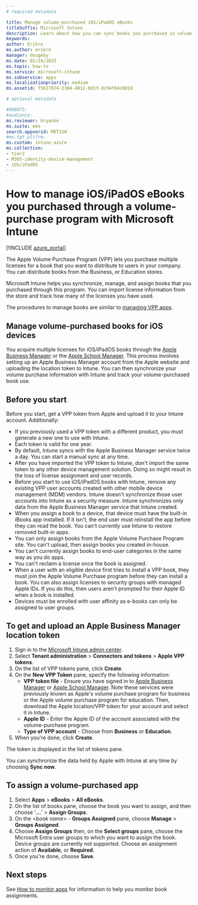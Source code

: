 ```yaml
---
# required metadata

title: Manage volume-purchased iOS/iPadOS eBooks
titleSuffix: Microsoft Intune
description: Learn about how you can sync books you purchased in volume from the iOS store into Intune and then manage and track their usage.
keywords:
author: Erikre
ms.author: erikre
manager: dougeby
ms.date: 02/24/2025
ms.topic: how-to
ms.service: microsoft-intune
ms.subservice: apps
ms.localizationpriority: medium
ms.assetid: f5617074-2384-4812-b913-dc94f64c0818

# optional metadata

#ROBOTS:
#audience:
ms.reviewer: bryanke
ms.suite: ems
search.appverid: MET150
#ms.tgt_pltfrm:
ms.custom: intune-azure
ms.collection:
- tier2
- M365-identity-device-management
- iOS/iPadOS
---
```


# How to manage iOS/iPadOS eBooks you purchased through a volume-purchase program with Microsoft Intune


[!INCLUDE [azure_portal](../includes/azure_portal.md)]

The Apple Volume Purchase Program (VPP) lets you purchase multiple licenses for a book that you want to distribute to users in your company. You can distribute books from the Business, or Education stores.

Microsoft Intune helps you synchronize, manage, and assign books that you purchased through this program. You can import license information from the store and track how many of the licenses you have used.

The procedures to manage books are similar to [managing VPP apps](vpp-apps-ios.md).

## Manage volume-purchased books for iOS devices
You acquire multiple licenses for iOS/iPadOS books through the [Apple Business Manager](https://business.apple.com/) or the [Apple School Manager](https://school.apple.com/). This process involves setting up an Apple Business Manager account from the Apple website and uploading the location token to Intune.  You can then synchronize your volume purchase information with Intune and track your volume-purchased book use.

## Before you start
Before you start, get a VPP token from Apple and upload it to your Intune account. Additionally:

* If you previously used a VPP token with a different product, you must generate a new one to use with Intune.
* Each token is valid for one year.
* By default, Intune syncs with the Apple Business Manager service twice a day. You can start a manual sync at any time.
* After you have imported the VPP token to Intune, don't import the same token to any other device management solution. Doing so might result in the loss of license assignment and user records.
* Before you start to use iOS/iPadOS books with Intune, remove any existing VPP user accounts created with other mobile device management (MDM) vendors. Intune doesn't synchronize those user accounts into Intune as a security measure. Intune synchronizes only data from the Apple Business Manager service that Intune created.
* When you assign a book to a device, that device must have the built-in iBooks app installed. If it isn't, the end user must reinstall the app before they can read the book. You can't currently use Intune to restore removed built-in apps.
* You can only assign books from the Apple Volume Purchase Program site. You can't upload, then assign books you created in-house.
* You can't currently assign books to end-user categories in the same way as you do apps.
* You can't reclaim a license once the book is assigned.
* When a user with an eligible device first tries to install a VPP book, they must join the Apple Volume Purchase program before they can install a book. You can also assign licenses to security groups with managed Apple IDs. If you do this, then users aren't prompted for their Apple ID when a book is installed.
* Devices must be enrolled with user affinity as e-books can only be assigned to user groups.   


## To get and upload an Apple Business Manager location token

1. Sign in to the [Microsoft Intune admin center](https://go.microsoft.com/fwlink/?linkid=2109431).
2. Select **Tenant administration** > **Connectors and tokens** > **Apple VPP tokens**.
3. On the list of VPP tokens pane, click **Create**.
5. On the **New VPP Token** pane, specify the following information:
    - **VPP token file** - Ensure you have signed in to [Apple Business Manager](https://business.apple.com/) or [Apple School Manager](https://school.apple.com/). Note these services were previously known as Apple's volume purchase program for business or the Apple volume purchase program for education. Then, download the Apple location/VPP token for your account and select it in Intune.
    - **Apple ID** - Enter the Apple ID of the account associated with the volume-purchase program.
    - **Type of VPP account** - Choose from **Business** or **Education**.
5. When you're done, click **Create**.

The token is displayed in the list of tokens pane.


You can synchronize the data held by Apple with Intune at any time by choosing **Sync now**.

## To assign a volume-purchased app

1. Select **Apps** > **eBooks** > **All eBooks**.
2. On the list of books pane, choose the book you want to assign, and then choose '**...**' > **Assign Groups**.
3. On the <*book name*> - **Groups Assigned** pane, choose **Manage** > **Groups Assigned**.
4. Choose **Assign Groups** then, on the **Select groups** pane, choose the Microsoft Entra user groups to which you want to assign the book. Device groups are currently not supported.
Choose an assignment action of **Available**, or **Required**. 
5. Once you're done, choose **Save**.

## Next steps

See [How to monitor apps](apps-monitor.md) for information to help you monitor book assignments.
